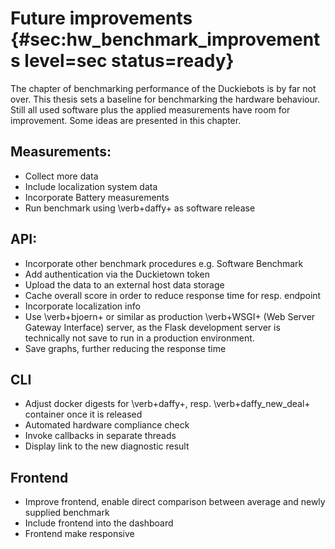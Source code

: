 # Future improvements {#sec:hw_benchmark_improvements level=sec status=ready}



The chapter of benchmarking performance of the Duckiebots is by far not over. This thesis sets a baseline for benchmarking the hardware behaviour. Still all used software plus the applied measurements have room for improvement. Some ideas are presented in this chapter. 

<minitoc/>

## Measurements:

- Collect more data
- Include localization system data
- Incorporate Battery measurements
- Run benchmark using \verb+daffy+ as software release
    
## API:

- Incorporate other benchmark procedures e.g. Software Benchmark
- Add authentication via the Duckietown token
- Upload the data to an external host data storage
- Cache overall score in order to reduce response time for resp. endpoint
- Incorporate localization info
- Use \verb+bjoern+ or similar as production \verb+WSGI+ (Web Server Gateway Interface) server, as the Flask development server is technically not save to run in a production environment. 
- Save graphs, further reducing the response time
    
## CLI

- Adjust docker digests for \verb+daffy+, resp. \verb+daffy_new_deal+ container once it is released
- Automated hardware compliance check
- Invoke callbacks in separate threads
- Display link to the new diagnostic result

## Frontend
- Improve frontend, enable direct comparison between average and newly supplied benchmark
- Include frontend into the dashboard
- Frontend make responsive
